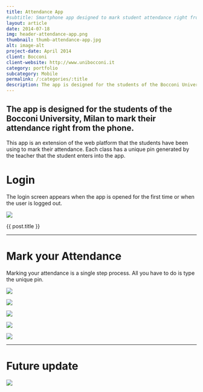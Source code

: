 ```yaml
---
title: Attendance App
#subtitle: Smartphone app designed to mark student attendance right from the phone.
layout: article
date: 2014-07-18
img: header-attendance-app.png
thumbnail: thumb-attendance-app.jpg
alt: image-alt
project-date: April 2014
client: Bocconi
client-website: http://www.unibocconi.it
category: portfolio
subcategory: Mobile
permalink: /:categories/:title
description: The app is designed for the students of the Bocconi University, Milan to mark their attendance right from the phone.
---
```

The app is designed for the students of the Bocconi University, Milan to mark their attendance right from the phone.
---

This app is an extension of the web platform that the students have been using to mark their attendance. Each class has a unique pin generated by the teacher that the student enters into the app.

Login
===

The login screen appears when the app is opened for the first time or when the user is logged out.

![](../../img/portfolio/attendance-app-en/1.png)

{{ post.title }}

<hr>

Mark your Attendance
===

Marking your attendance is a single step process. All you have to do is type the unique pin.

![](../../img/portfolio/attendance-app-en/2.png)

![](../../img/portfolio/attendance-app-en/3.png)

![](../../img/portfolio/attendance-app-en/4.png)

![](../../img/portfolio/attendance-app-en/5.png)

![](../../img/portfolio/attendance-app-en/6.png)


<hr>

Future update
===

![](../../img/portfolio/attendance-app-en/7.png)
